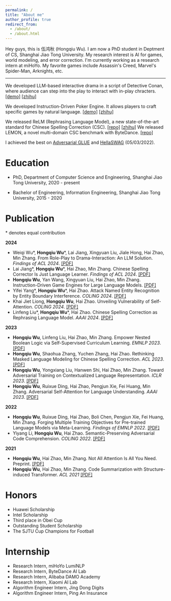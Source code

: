 ```yaml
---
permalink: /
title: "About me"
author_profile: true
redirect_from: 
  - /about/
  - /about.html
---
```


Hey guys, this is 伍鸿秋 (Hongqiu Wu). I am now a PhD student in Deptment of CS, Shanghai Jiao Tong University.
My research interest is AI for games, world modeling, and error correction. I'm currently working as a research intern at miHoYo.
My favorite games include Assassin's Creed, Marvel's Spider-Man, Arknights, etc.

---

We developed LLM-based interactive drama in a script of Detective Conan, where audience can step into the play to interact with in-play chracters. [[demo]](https://www.bilibili.com/video/BV1sZ421x7oU/?vd_source=e0570b35759018455d30551c1e16a676) [[zhihu]](https://zhuanlan.zhihu.com/p/698845230)

We developed Instruction-Driven Poker Engine. It allows players to craft specific games by natural language. [[demo]](https://www.bilibili.com/video/BV1dA4m1w7xr/?spm_id_from=333.999.0.0&vd_source=e0570b35759018455d30551c1e16a676) [[zhihu]](https://zhuanlan.zhihu.com/p/690984411)

We released ReLM (Rephrasing Language Model), a new state-of-the-art standard for Chinese Spelling Correction (CSC). [[repo]](https://github.com/gingasan/lemon) [[zhihu]](https://zhuanlan.zhihu.com/p/666826419) We released LEMON, a novel multi-domain CSC benchmark with ByteDance. [[repo]](https://github.com/gingasan/lemon)

I achieved the best on [Adversarial GLUE](https://adversarialglue.github.io) and [HellaSWAG](https://leaderboard.allenai.org/hellaswag/submissions/public) (05/03/2022).

# Education

* PhD, Department of Computer Science and Engineering, Shanghai Jiao Tong University, 2020 - present

* Bachelor of Engineering, Information Engineering, Shanghai Jiao Tong University, 2015 - 2020

# Publication

\* denotes equal contribution

**2024**

* Weiqi Wu\*, **Hongqiu Wu**\*, Lai Jiang, Xingyuan Liu, Jiale Hong, Hai Zhao, Min Zhang. From Role-Play to Drama-Interaction: An LLM Solution. *Findings of ACL 2024*. [[PDF]](https://arxiv.org/pdf/2405.14231)
* Lai Jiang\*, **Hongqiu Wu**\*, Hai Zhao, Min Zhang. Chinese Spelling Corrector Is Just Language Learner. *Findings of ACL 2024*. [[PDF]]()
* **Hongqiu Wu**, Yan Wang, Xingyuan Liu, Hai Zhao, Min Zhang. Instruction-Driven Game Engines for Large Language Models. [[PDF]](https://arxiv.org/pdf/2404.00276)
* Yifei Yang\*, **Hongqiu Wu**\*, Hai Zhao. Attack Named Entity Recognition by Entity Boundary Interference. *COLING 2024*. [[PDF]]("https://arxiv.org/pdf/2305.05253")
* Khai Jiet Liong, **Hongqiu Wu**, Hai Zhao. Unveiling Vulnerability of Self-Attention. *COLING 2024*. [[PDF]](https://arxiv.org/pdf/2402.16470)
* Linfeng Liu\*, **Hongqiu Wu**\*, Hai Zhao. Chinese Spelling Correction as Rephrasing Language Model. *AAAI 2024*. [[PDF]](https://arxiv.org/pdf/2308.08796)

**2023**

* **Hongqiu Wu**, Linfeng Liu, Hai Zhao, Min Zhang. Empower Nested Boolean Logic via Self-Supervised Curriculum Learning. *EMNLP 2023*. [[PDF]](https://aclanthology.org/2023.emnlp-main.847.pdf)
* **Hongqiu Wu**, Shaohua Zhang, Yuchen Zhang, Hai Zhao. Rethinking Masked Language Modeling for Chinese Spelling Correction. *ACL 2023*. [[PDF]](https://aclanthology.org/2023.acl-long.600.pdf)
* **Hongqiu Wu**, Yongxiang Liu, Hanwen Shi, Hai Zhao, Min Zhang. Toward Adversarial Training on Contextualized Language Representation. *ICLR 2023*. [[PDF]](https://arxiv.org/pdf/2305.04557.pdf)
* **Hongqiu Wu**, Ruixue Ding, Hai Zhao, Pengjun Xie, Fei Huang, Min Zhang. Adversarial Self-Attention for Language Understanding. *AAAI 2023*. [[PDF]](https://arxiv.org/pdf/2206.12608)

**2022**

* **Hongqiu Wu**, Ruixue Ding, Hai Zhao, Boli Chen, Pengjun Xie, Fei Huang, Min Zhang. Forging Multiple Training Objectives for Pre-trained Language Models via Meta-Learning. *Findings of EMNLP 2022*. [[PDF]](https://aclanthology.org/2022.findings-emnlp.482.pdf)
* Yiyang Li, **Hongqiu Wu**, Hai Zhao. Semantic-Preserving Adversarial Code Comprehension. *COLING 2022*. [[PDF]](https://aclanthology.org/2022.coling-1.267.pdf)

**2021**

* **Hongqiu Wu**, Hai Zhao, Min Zhang. Not All Attention Is All You Need. Preprint. [[PDF]](https://arxiv.org/pdf/2104.04692)
* **Hongqiu Wu**, Hai Zhao, Min Zhang. Code Summarization with Structure-induced Transformer. *ACL 2021* [[PDF]](https://aclanthology.org/2021.findings-acl.93.pdf)

# Honors
* Huawei Scholarship
* Intel Scholarship
* Third place in Obei Cup
* Outstanding Student Scholarship
* The SJTU Cup Champions for Football

# Internship
* Research Intern, miHoYo LumiNLP
* Research Intern, ByteDance AI Lab
* Research Intern, Alibaba DAMO Academy
* Research Intern, Xiaomi AI Lab
* Algorithm Engineer Intern, Jing Dong Digits
* Algorithm Engineer Intern, Ping An Insurance
